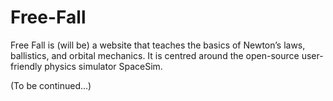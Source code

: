 # Free-Fall
Free Fall is (will be) a website that teaches the basics of Newton’s laws, ballistics, and orbital mechanics. It is centred around the open-source user-friendly physics simulator SpaceSim.

(To be continued...)
